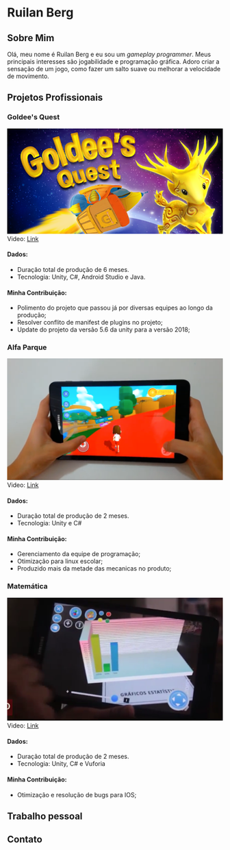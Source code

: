 # Ruilan Berg
## Sobre Mim
Olá, meu nome é Ruilan Berg e eu sou um _gameplay programmer_. Meus principais interesses são jogabilidade e programação gráfica. Adoro criar a sensação de um jogo, como fazer um salto suave ou melhorar a velocidade de movimento.

## Projetos Profissionais


### Goldee's Quest
![Image](Img/Screenshot-Goldee.png)  
Video: [Link](https://www.youtube.com/watch?v=948ouaNEe90)

#### Dados:
*   Duração total de produção de 6 meses.
*   Tecnologia: Unity, C#, Android Studio e Java.

#### Minha Contribuição:
*   Polimento do projeto que passou já por diversas equipes ao longo da produção;
*   Resolver conflito de manifest de plugins no projeto;
*   Update do projeto da versão 5.6 da unity para a versão 2018;



### Alfa Parque
![Image](Img/Screenshot-Alfa_Parque.png)  
Video: [Link](https://www.youtube.com/watch?v=If9X6rucgv0)

#### Dados:
*   Duração total de produção de 2 meses.
*   Tecnologia: Unity e C#

#### Minha Contribuição:
*   Gerenciamento da equipe de programação;
*   Otimização para linux escolar;
*   Produzido mais da metade das mecanicas no produto;


### Matemática
![Image](Img/Screenshot-Matematica.png)  
Video: [Link](https://www.youtube.com/watch?v=Xo04dSepUVA)

#### Dados:
*   Duração total de produção de 2 meses.
*   Tecnologia: Unity, C# e Vuforia

#### Minha Contribuição:
*   Otimização e resolução de bugs para IOS;



## Trabalho pessoal



## Contato
